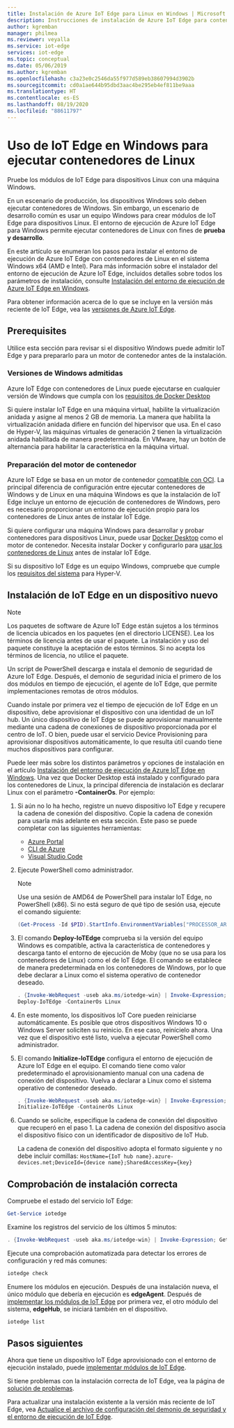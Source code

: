 ```yaml
---
title: Instalación de Azure IoT Edge para Linux en Windows | Microsoft Docs
description: Instrucciones de instalación de Azure IoT Edge para contenedores de Linux en Windows 10, Windows Server y Windows IoT Core
author: kgremban
manager: philmea
ms.reviewer: veyalla
ms.service: iot-edge
services: iot-edge
ms.topic: conceptual
ms.date: 05/06/2019
ms.author: kgremban
ms.openlocfilehash: c3a23e0c2546da55f977d589eb38607994d3902b
ms.sourcegitcommit: cd0a1ae644b95dbd3aac4be295eb4ef811be9aaa
ms.translationtype: HT
ms.contentlocale: es-ES
ms.lasthandoff: 08/19/2020
ms.locfileid: "88611797"
---
```

# <a name="use-iot-edge-on-windows-to-run-linux-containers"></a>Uso de IoT Edge en Windows para ejecutar contenedores de Linux

Pruebe los módulos de IoT Edge para dispositivos Linux con una máquina Windows.

En un escenario de producción, los dispositivos Windows solo deben ejecutar contenedores de Windows. Sin embargo, un escenario de desarrollo común es usar un equipo Windows para crear módulos de IoT Edge para dispositivos Linux. El entorno de ejecución de Azure IoT Edge para Windows permite ejecutar contenedores de Linux con fines de **prueba y desarrollo**.

En este artículo se enumeran los pasos para instalar el entorno de ejecución de Azure IoT Edge con contenedores de Linux en el sistema Windows x64 (AMD e Intel). Para más información sobre el instalador del entorno de ejecución de Azure IoT Edge, incluidos detalles sobre todos los parámetros de instalación, consulte [Instalación del entorno de ejecución de Azure IoT Edge en Windows](how-to-install-iot-edge-windows.md).

Para obtener información acerca de lo que se incluye en la versión más reciente de IoT Edge, vea las [versiones de Azure IoT Edge](https://github.com/Azure/azure-iotedge/releases).

## <a name="prerequisites"></a>Prerequisites

Utilice esta sección para revisar si el dispositivo Windows puede admitir IoT Edge y para prepararlo para un motor de contenedor antes de la instalación.

### <a name="supported-windows-versions"></a>Versiones de Windows admitidas

Azure IoT Edge con contenedores de Linux puede ejecutarse en cualquier versión de Windows que cumpla con los [requisitos de Docker Desktop](https://docs.docker.com/docker-for-windows/install/#what-to-know-before-you-install)

Si quiere instalar IoT Edge en una máquina virtual, habilite la virtualización anidada y asigne al menos 2 GB de memoria. La manera que habilita la virtualización anidada difiere en función del hipervisor que usa. En el caso de Hyper-V, las máquinas virtuales de generación 2 tienen la virtualización anidada habilitada de manera predeterminada. En VMware, hay un botón de alternancia para habilitar la característica en la máquina virtual.

### <a name="prepare-the-container-engine"></a>Preparación del motor de contenedor

Azure IoT Edge se basa en un motor de contenedor [compatible con OCI](https://www.opencontainers.org/). La principal diferencia de configuración entre ejecutar contenedores de Windows y de Linux en una máquina Windows es que la instalación de IoT Edge incluye un entorno de ejecución de contenedores de Windows, pero es necesario proporcionar un entorno de ejecución propio para los contenedores de Linux antes de instalar IoT Edge.

Si quiere configurar una máquina Windows para desarrollar y probar contenedores para dispositivos Linux, puede usar [Docker Desktop](https://www.docker.com/docker-windows) como el motor de contenedor. Necesita instalar Docker y configurarlo para [usar los contenedores de Linux](https://docs.docker.com/docker-for-windows/#switch-between-windows-and-linux-containers) antes de instalar IoT Edge.  

Si su dispositivo IoT Edge es un equipo Windows, compruebe que cumple los [requisitos del sistema](https://docs.microsoft.com/virtualization/hyper-v-on-windows/reference/hyper-v-requirements) para Hyper-V.

## <a name="install-iot-edge-on-a-new-device"></a>Instalación de IoT Edge en un dispositivo nuevo

>[!NOTE]
>Los paquetes de software de Azure IoT Edge están sujetos a los términos de licencia ubicados en los paquetes (en el directorio LICENSE). Lea los términos de licencia antes de usar el paquete. La instalación y uso del paquete constituye la aceptación de estos términos. Si no acepta los términos de licencia, no utilice el paquete.

Un script de PowerShell descarga e instala el demonio de seguridad de Azure IoT Edge. Después, el demonio de seguridad inicia el primero de los dos módulos en tiempo de ejecución, el agente de IoT Edge, que permite implementaciones remotas de otros módulos.

Cuando instale por primera vez el tiempo de ejecución de IoT Edge en un dispositivo, debe aprovisionar el dispositivo con una identidad de un IoT hub. Un único dispositivo de IoT Edge se puede aprovisionar manualmente mediante una cadena de conexiones de dispositivo proporcionada por el centro de IoT. O bien, puede usar el servicio Device Provisioning para aprovisionar dispositivos automáticamente, lo que resulta útil cuando tiene muchos dispositivos para configurar.

Puede leer más sobre los distintos parámetros y opciones de instalación en el artículo [Instalación del entorno de ejecución de Azure IoT Edge en Windows](how-to-install-iot-edge-windows.md). Una vez que Docker Desktop está instalado y configurado para los contenedores de Linux, la principal diferencia de instalación es declarar Linux con el parámetro **-ContainerOs**. Por ejemplo:

1. Si aún no lo ha hecho, registre un nuevo dispositivo IoT Edge y recupere la cadena de conexión del dispositivo. Copie la cadena de conexión para usarla más adelante en esta sección. Este paso se puede completar con las siguientes herramientas:

   * [Azure Portal](how-to-register-device.md#register-in-the-azure-portal)
   * [CLI de Azure](how-to-register-device.md#register-with-the-azure-cli)
   * [Visual Studio Code](how-to-register-device.md#register-with-visual-studio-code)

2. Ejecute PowerShell como administrador.

   >[!NOTE]
   >Use una sesión de AMD64 de PowerShell para instalar IoT Edge, no PowerShell (x86). Si no está seguro de qué tipo de sesión usa, ejecute el comando siguiente:
   >
   >```powershell
   >(Get-Process -Id $PID).StartInfo.EnvironmentVariables["PROCESSOR_ARCHITECTURE"]
   >```

3. El comando **Deploy-IoTEdge** comprueba si la versión del equipo Windows es compatible, activa la característica de contenedores y descarga tanto el entorno de ejecución de Moby (que no se usa para los contenedores de Linux) como el de IoT Edge. El comando se establece de manera predeterminada en los contenedores de Windows, por lo que debe declarar a Linux como el sistema operativo de contenedor deseado.

   ```powershell
   . {Invoke-WebRequest -useb aka.ms/iotedge-win} | Invoke-Expression; `
   Deploy-IoTEdge -ContainerOs Linux
   ```

4. En este momento, los dispositivos IoT Core pueden reiniciarse automáticamente. Es posible que otros dispositivos Windows 10 o Windows Server soliciten su reinicio. En ese caso, reinícielo ahora. Una vez que el dispositivo esté listo, vuelva a ejecutar PowerShell como administrador.

5. El comando **Initialize-IoTEdge** configura el entorno de ejecución de Azure IoT Edge en el equipo. El comando tiene como valor predeterminado el aprovisionamiento manual con una cadena de conexión del dispositivo. Vuelva a declarar a Linux como el sistema operativo de contenedor deseado.

   ```powershell
   . {Invoke-WebRequest -useb aka.ms/iotedge-win} | Invoke-Expression; `
   Initialize-IoTEdge -ContainerOs Linux
   ```

6. Cuando se solicite, especifique la cadena de conexión del dispositivo que recuperó en el paso 1. La cadena de conexión del dispositivo asocia el dispositivo físico con un identificador de dispositivo de IoT Hub.

   La cadena de conexión del dispositivo adopta el formato siguiente y no debe incluir comillas: `HostName={IoT hub name}.azure-devices.net;DeviceId={device name};SharedAccessKey={key}`

## <a name="verify-successful-installation"></a>Comprobación de instalación correcta

Compruebe el estado del servicio IoT Edge:

```powershell
Get-Service iotedge
```

Examine los registros del servicio de los últimos 5 minutos:

```powershell
. {Invoke-WebRequest -useb aka.ms/iotedge-win} | Invoke-Expression; Get-IoTEdgeLog
```

Ejecute una comprobación automatizada para detectar los errores de configuración y red más comunes:

```powershell
iotedge check
```

Enumere los módulos en ejecución. Después de una instalación nueva, el único módulo que debería en ejecución es **edgeAgent**. Después de [implementar los módulos de IoT Edge](how-to-deploy-modules-portal.md) por primera vez, el otro módulo del sistema, **edgeHub**, se iniciará también en el dispositivo.

```powershell
iotedge list
```

## <a name="next-steps"></a>Pasos siguientes

Ahora que tiene un dispositivo IoT Edge aprovisionado con el entorno de ejecución instalado, puede [implementar módulos de IoT Edge](how-to-deploy-modules-portal.md).

Si tiene problemas con la instalación correcta de IoT Edge, vea la página de [solución de problemas](troubleshoot.md).

Para actualizar una instalación existente a la versión más reciente de IoT Edge, vea [Actualice el archivo de configuración del demonio de seguridad y el entorno de ejecución de IoT Edge](how-to-update-iot-edge.md).
